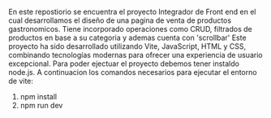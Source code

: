 En este repostiorio se encuentra el proyecto Integrador de Front end en el cual desarrollamos el diseño de una pagina de venta de productos gastronomicos.
Tiene incorporado operaciones como CRUD, filtrados de productos en base a su categoria y ademas cuenta con 'scrollbar'
Este proyecto ha sido desarrollado utilizando Vite, JavaScript, HTML y CSS, combinando tecnologías modernas para ofrecer una experiencia de usuario excepcional.
Para poder ejectuar el proyecto debemos tener instaldo node.js. A continuacion los comandos necesarios para ejecutar el entorno de vite:
1. npm install
2. npm run dev
